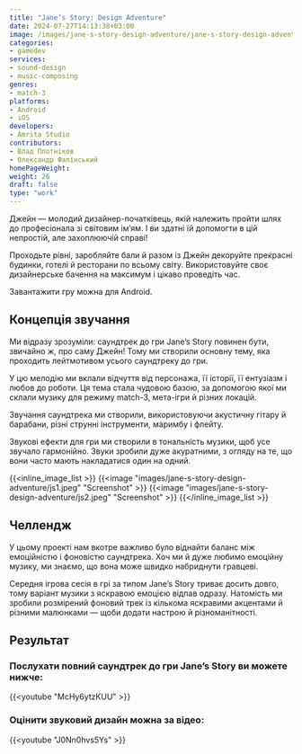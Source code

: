 ```yaml
---
title: "Jane’s Story: Design Adventure"
date: 2024-07-27T14:13:38+03:00
image: /images/jane-s-story-design-adventure/jane-s-story-design-adventure-thumb.webp
categories:
- gamedev
services:
- sound-design
- music-composing
genres:
- match-3
platforms:
- Android
- iOS
developers:
- Amrita Studio
contributors:
- Влад Плотніков
- Олександр Фалінський
homePageWeight:
weight: 26
draft: false
type: "work"
---
```


Джейн — молодий дизайнер-початківець, якій належить пройти шлях до професіонала зі світовим ім’ям. І ви здатні їй допомогти в цій непростій, але захоплюючій справі!

Проходьте рівні, заробляйте бали й разом із Джейн декоруйте прекрасні будинки, готелі й ресторани по всьому світу. Використовуйте своє дизайнерське бачення на максимум і цікаво проведіть час.

Завантажити гру можна для Android.

## Концепція звучання

Ми відразу зрозуміли: саундтрек до гри Jane’s Story повинен бути, звичайно ж, про саму Джейн! Тому ми створили основну тему, яка проходить лейтмотивом усього саундтреку до гри.

У цю мелодію ми вклали відчуття від персонажа, її історії, її ентузіазм і любов до роботи. Ця тема стала чудовою базою, за допомогою якої ми склали музику для режиму match-3, мета-ігри й різних локацій.

Звучання саундтрека ми створили, використовуючи акустичну гітару й барабани, різні струнні інструменти, маримбу і флейту.

Звукові ефекти для гри ми створили в тональність музики, щоб усе звучало гармонійно. Звуки зробили дуже акуратними, з огляду на те, що вони часто мають накладатися один на одний.

{{<inline_image_list >}}
{{<image "images/jane-s-story-design-adventure/js1.jpeg" "Screenshot"  >}}
{{<image "images/jane-s-story-design-adventure/js2.jpeg" "Screenshot"  >}}
{{</inline_image_list >}}

## Челлендж

У цьому проекті нам вкотре важливо було віднайти баланс між емоційністю і фоновістю саундтрека. Хоч ми й дуже любимо емоційну музику, ми знаємо, що вона може швидко набриднути гравцеві.

Середня ігрова сесія в грі за типом Jane’s Story триває досить довго, тому варіант музики з яскравою емоцією відпав одразу. Натомість ми зробили розмірений фоновий трек із кількома яскравими акцентами й різними малюнками — щоби додати настрою й різноманітності.

## Результат

### Послухати повний саундтрек до гри Jane’s Story ви можете нижче:

{{<youtube "McHy6ytzKUU" >}}

### Оцінити звуковий дизайн можна за відео:

{{<youtube "J0Nn0hvs5Ys" >}}